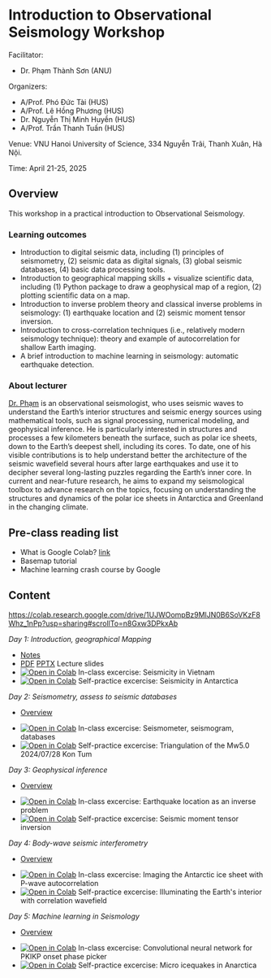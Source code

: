 # Introduction to Observational Seismology Workshop

Facilitator:
- Dr. Phạm Thành Sơn (ANU)

Organizers:
- A/Prof. Phó Đức Tài (HUS)
- A/Prof. Lê Hồng Phương (HUS)
- Dr. Nguyễn Thị Minh Huyền (HUS)
- A/Prof. Trần Thanh Tuấn (HUS)

Venue: VNU Hanoi University of Science, 334 Nguyễn Trãi, Thanh Xuân, Hà Nội.

Time: April 21-25, 2025

## Overview
This workshop  in a practical introduction to Observational Seismology. 

### Learning outcomes
* Introduction to digital seismic data, including (1) principles of seismometry, (2) seismic data as digital signals, (3) global seismic databases, (4) basic data processing tools. 
* Introduction to geographical mapping skills + visualize scientific data, including (1) Python package to draw a geophysical map of a region, (2) plotting scientific data on a map.
* Introduction to inverse problem theory and classical inverse problems in seismology: (1) earthquake location and (2) seismic moment tensor inversion. 
* Introduction to cross-correlation techniques (i.e., relatively modern seismology technique): theory and example of autocorrelation for shallow Earth imaging.
* A brief introduction to machine learning in seismology: automatic earthquake detection. 

### About lecturer
[Dr. Phạm](https://www.tsonpham.net/) is an observational seismologist, who uses seismic waves to understand the Earth’s interior structures and seismic energy sources using mathematical tools, such as signal processing, numerical modeling, and geophysical inference. He is particularly interested in structures and processes a few kilometers beneath the surface, such as polar ice sheets, down to the Earth’s deepest shell, including its cores. To date, one of his visible contributions is to help understand better the architecture of the seismic wavefield several hours after large earthquakes and use it to decipher several long-lasting puzzles regarding the Earth’s inner core. In current and near-future research, he aims to expand my seismological toolbox to advance research on the topics, focusing on understanding the structures and dynamics of the polar ice sheets in Antarctica and Greenland in the changing climate. 

## Pre-class reading list
- What is Google Colab? [link](https://colab.research.google.com/notebooks/intro.ipynb#scrollTo=5fCEDCU_qrC0)
- Basemap tutorial
- Machine learning crash course by Google

## Content

<!-- [![open in github](https://www.tensorflow.org/images/GitHub-Mark-32px.png)](mygithub) -->


https://colab.research.google.com/drive/1UJWOompBz9MlJN0B6SoVKzF8Whz_1nPp?usp=sharing#scrollTo=n8Gxw3DPkxAb

*Day 1: Introduction, geographical Mapping*
* [Notes](Day1/notes.md)
* [PDF](link) [PPTX]() Lecture slides
* [![Open in Colab](https://colab.research.google.com/assets/colab-badge.svg)](https://colab.research.google.com/github/tsonpham/ObsSeis-VNU/blob/master/Day1/D1_Lab.ipynb) In-class excercise: Seismicity in Vietnam
* [![Open in Colab](https://colab.research.google.com/assets/colab-badge.svg)](https://colab.research.google.com/github/tsonpham/ObsSeis-VNU/blob/master/Day1/D1_Prac.ipynb) Self-practice excercise: Seismicity in Antarctica

*Day 2: Seismometry, assess to seismic databases*
* [Overview](Day2/notes.md)
<!-- * [Lecture]() -->
* [![Open in Colab](https://colab.research.google.com/assets/colab-badge.svg)](https://colab.research.google.com/github/tsonpham/ObsSeis-VNU/blob/master/Day2/D2_Lab.ipynb) In-class excercise: Seismometer, seismogram, databases
* [![Open in Colab](https://colab.research.google.com/assets/colab-badge.svg)](https://colab.research.google.com/github/tsonpham/ObsSeis-VNU/blob/master/Day2/D2_Prac.ipynb) Self-practice excercise: Triangulation of the Mw5.0 2024/07/28 Kon Tum

*Day 3: Geophysical inference*
* [Overview](Day3/notes.md)
<!-- * [Lecture]() -->
* [![Open in Colab](https://colab.research.google.com/assets/colab-badge.svg)](https://colab.research.google.com/github/tsonpham/ObsSeis-VNU/blob/master/Day3/D3_Lab.ipynb) In-class excercise: Earthquake location as an inverse problem
* [![Open in Colab](https://colab.research.google.com/assets/colab-badge.svg)](https://colab.research.google.com/github/tsonpham/ObsSeis-VNU/blob/master/Day3/D3_Prac.ipynb) Self-practice excercise: Seismic moment tensor inversion

*Day 4: Body-wave seismic interferometry*
* [Overview](Day4/notes.md)
<!-- * [Lecture]() -->
* [![Open in Colab](https://colab.research.google.com/assets/colab-badge.svg)](https://colab.research.google.com/github/tsonpham/ObsSeis-VNU/blob/master/Day4/D4_Lab.ipynb) In-class excercise: Imaging the Antarctic ice sheet with P-wave autocorrelation 
* [![Open in Colab](https://colab.research.google.com/assets/colab-badge.svg)](https://colab.research.google.com/github/tsonpham/ObsSeis-VNU/blob/master/Day5/D5_Prac.ipynb) Self-practice excercise: Illuminating the Earth's interior with correlation wavefield

*Day 5: Machine learning in Seismology*
* [Overview](Day5/notes.md)
<!-- * [Lecture]() -->
* [![Open in Colab](https://colab.research.google.com/assets/colab-badge.svg)](https://colab.research.google.com/github/tsonpham/ObsSeis-VNU/blob/master/Day5/D5_Lab.ipynb) In-class excercise: Convolutional neural network for PKIKP onset phase picker 
* [![Open in Colab](https://colab.research.google.com/assets/colab-badge.svg)](https://colab.research.google.com/github/tsonpham/ObsSeis-VNU/blob/master/Day5/D5_Prac.ipynb) Self-practice excercise: Micro icequakes in Anarctica